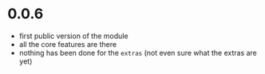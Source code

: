 # 0.0.6

-   first public version of the module
-   all the core features are there
-   nothing has been done for the `extras` (not even sure what the extras are yet)
